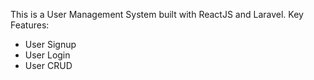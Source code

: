 This is a User Management System built with ReactJS and Laravel.
Key Features:
- User Signup
- User Login
- User CRUD

